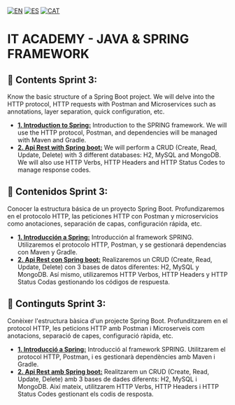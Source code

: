 [![EN](https://img.shields.io/badge/EN-blue.svg?logo=googletranslate&logoColor=white)](#eng)
[![ES](https://img.shields.io/badge/ES-red.svg?logo=googletranslate&logoColor=white)](#es)
[![CAT](https://img.shields.io/badge/CAT-yellow.svg?logo=googletranslate&logoColor=white)](#cat)

# IT ACADEMY - JAVA & SPRING FRAMEWORK

<a name="eng"></a>
## 📁 Contents Sprint 3:

Know the basic structure of a Spring Boot project.
We will delve into the HTTP protocol, HTTP requests with Postman and Microservices such as annotations, layer separation, quick configuration, etc.

+ [**1. Introduction to Spring:**](https://github.com/ariamdev/IT-ACADEMY-SPRINT-4/tree/main/Tasca%20S4.01%20Introducci%C3%B3%20a%20Spring)  Introduction to the SPRING framework. We will use the HTTP protocol, Postman, and dependencies will be managed with Maven and Gradle.
+ [**2. Api Rest with Spring boot:**](https://github.com/ariamdev/IT-ACADEMY-SPRINT-4/tree/main/Tasca%20S4.02%20Api%20Rest%20amb%20Spring%20boot) We will perform a CRUD (Create, Read, Update, Delete) with 3 different databases: H2, MySQL and MongoDB. We will also use HTTP Verbs, HTTP Headers and HTTP Status Codes to manage response codes.

<a name="es"></a>
## 📁 Contenidos Sprint 3:

Conocer la estructura básica de un proyecto Spring Boot.
Profundizaremos en el protocolo HTTP, las peticiones HTTP con Postman y microservicios como anotaciones, separación de capas, configuración rápida, etc.

+ [**1. Introducción a Spring:**](https://github.com/ariamdev/IT-ACADEMY-SPRINT-4/blob/main/Tasca%20S4.01%20Introducci%C3%B3%20a%20Spring/README.es.md) Introducción al framework SPRING. Utilizaremos el protocolo HTTP, Postman, y se gestionará dependencias con Maven y Gradle.
+ [**2. Api Rest con Spring boot:**](https://github.com/ariamdev/IT-ACADEMY-SPRINT-4/blob/main/Tasca%20S4.02%20Api%20Rest%20amb%20Spring%20boot/README.es.md) Realizaremos un CRUD (Create, Read, Update, Delete) con 3 bases de datos diferentes: H2, MySQL y MongoDB. Así mismo, utilizaremos HTTP Verbos, HTTP Headers y HTTP Status Codas gestionando los códigos de respuesta.

<a name="cat"></a>
## 📁 Continguts Sprint 3:

Conèixer l'estructura bàsica d'un projecte Spring Boot.
Profunditzarem en el protocol HTTP, les peticions HTTP amb Postman i Microserveis com anotacions, separació de capes, configuració ràpida, etc.

+ [**1. Introducció a Spring:**](https://github.com/ariamdev/IT-ACADEMY-SPRINT-4/blob/main/Tasca%20S4.01%20Introducci%C3%B3%20a%20Spring/README.cat.md)  Introducció al framework SPRING. Utilitzarem el protocol HTTP, Postman, i es gestionarà dependències amb Maven i Gradle.
+ [**2. Api Rest amb Spring boot:**](https://github.com/ariamdev/IT-ACADEMY-SPRINT-4/blob/main/Tasca%20S4.02%20Api%20Rest%20amb%20Spring%20boot/README.cat.md) Realitzarem un CRUD (Create, Read, Update, Delete) amb 3 bases de dades diferents: H2, MySQL i MongoDB. Així mateix, utilitzarem HTTP Verbs, HTTP Headers i HTTP Status Codes gestionant els codis de resposta.

